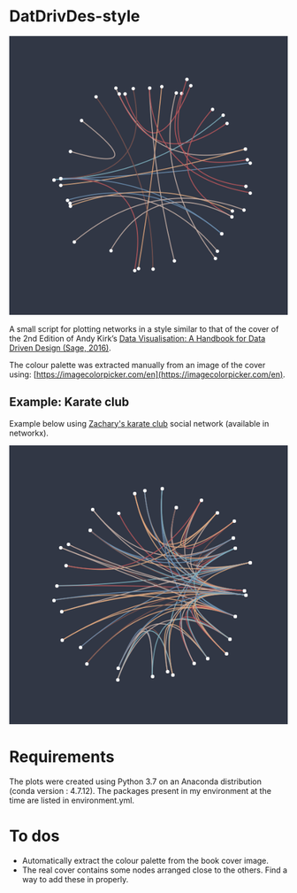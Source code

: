 # DatDrivDes-style

![](https://github.com/MGarrod1/DatDrivDes-style/blob/main/Example_ER.png)

A small script for plotting networks in a style similar to that of the cover of the 2nd Edition of Andy Kirk’s [Data Visualisation: A Handbook for Data Driven Design (Sage, 2016)](https://uk.sagepub.com/en-gb/eur/data-visualisation/book266150).

The colour palette was extracted manually from an image of the cover using: [https://imagecolorpicker.com/en](https://imagecolorpicker.com/en). 

## Example: Karate club

Example below using [Zachary's karate club](https://en.wikipedia.org/wiki/Zachary%27s_karate_club) social network (available in networkx).

![](https://github.com/MGarrod1/DatDrivDes-style/blob/main/Example_Karate.png)

# Requirements

The plots were created using Python 3.7 on an Anaconda distribution (conda version : 4.7.12). The packages present in my environment at the time are listed in environment.yml.

# To dos

- Automatically extract the colour palette from the book cover image.
- The real cover contains some nodes arranged close to the others. Find a way to add these in properly.

